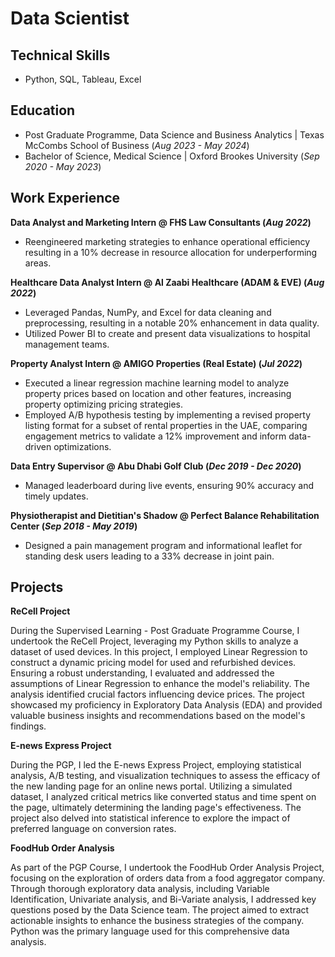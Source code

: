# Data Scientist 

## Technical Skills
- Python, SQL, Tableau, Excel 

## Education
- Post Graduate Programme, Data Science and Business Analytics | Texas McCombs School of Business (_Aug 2023 - May 2024_)
- Bachelor of Science, Medical Science | Oxford Brookes University (_Sep 2020 - May 2023_) 

## Work Experience
**Data Analyst and Marketing Intern @ FHS Law Consultants (_Aug 2022_)**
- Reengineered marketing strategies to enhance operational efficiency resulting in a 10% decrease in resource allocation for underperforming areas.

**Healthcare Data Analyst Intern @ Al Zaabi Healthcare (ADAM & EVE) (_Aug 2022_)**
- Leveraged Pandas, NumPy, and Excel for data cleaning and preprocessing, resulting in a notable 20% enhancement in data quality.
- Utilized Power BI to create and present data visualizations to hospital management teams.

**Property Analyst Intern @ AMIGO Properties (Real Estate) (_Jul 2022_)**
- Executed a linear regression machine learning model to analyze property prices based on location and other features, increasing property optimizing pricing strategies.
- Employed A/B hypothesis testing by implementing a revised property listing format for a subset of rental properties in the UAE, comparing engagement metrics to validate a 12% improvement and inform data-driven optimizations.

**Data Entry Supervisor @ Abu Dhabi Golf Club (_Dec 2019 - Dec 2020_)**
- Managed leaderboard during live events, ensuring 90% accuracy and timely updates.

**Physiotherapist and Dietitian's Shadow @ Perfect Balance Rehabilitation Center (_Sep 2018 - May 2019_)**
- Designed a pain management program and informational leaflet for standing desk users leading to a 33% decrease in joint pain.

## Projects

**ReCell Project**  

During the Supervised Learning - Post Graduate Programme Course, I undertook the ReCell Project, leveraging my Python skills to analyze a dataset of used devices. In this project, I employed Linear Regression to construct a dynamic pricing model for used and refurbished devices. Ensuring a robust understanding, I evaluated and addressed the assumptions of Linear Regression to enhance the model's reliability. The analysis identified crucial factors influencing device prices. The project showcased my proficiency in Exploratory Data Analysis (EDA) and provided valuable business insights and recommendations based on the model's findings.
  
**E-news Express Project**

During the PGP, I led the E-news Express Project, employing statistical analysis, A/B testing, and visualization techniques to assess the efficacy of the new landing page for an online news portal. Utilizing a simulated dataset, I analyzed critical metrics like converted status and time spent on the page, ultimately determining the landing page's effectiveness. The project also delved into statistical inference to explore the impact of preferred language on conversion rates.

**FoodHub Order Analysis**

As part of the PGP Course, I undertook the FoodHub Order Analysis Project, focusing on the exploration of orders data from a food aggregator company. Through thorough exploratory data analysis, including Variable Identification, Univariate analysis, and Bi-Variate analysis, I addressed key questions posed by the Data Science team. The project aimed to extract actionable insights to enhance the business strategies of the company. Python was the primary language used for this comprehensive data analysis.


